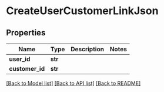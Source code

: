 # CreateUserCustomerLinkJson

## Properties
Name | Type | Description | Notes
------------ | ------------- | ------------- | -------------
**user_id** | **str** |  | 
**customer_id** | **str** |  | 

[[Back to Model list]](../README.md#documentation-for-models) [[Back to API list]](../README.md#documentation-for-api-endpoints) [[Back to README]](../README.md)


